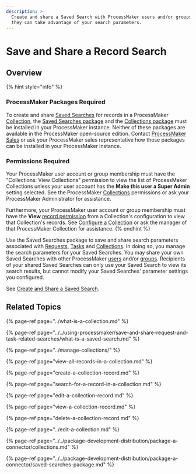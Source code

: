 ```yaml
---
description: >-
  Create and share a Saved Search with ProcessMaker users and/or groups so that
  they can take advantage of your search parameters.
---
```


# Save and Share a Record Search

## Overview

{% hint style="info" %}
### ProcessMaker Packages Required

To create and share [Saved Searches](../../using-processmaker/save-and-share-request-and-task-related-searches/what-is-a-saved-search.md) for records in a ProcessMaker [Collection](../what-is-a-collection.md), the [Saved Searches package](../../package-development-distribution/package-a-connector/saved-searches-package.md) and the [Collections package](../../package-development-distribution/package-a-connector/collections.md) must be installed in your ProcessMaker instance. Neither of these packages are available in the ProcessMaker open-source edition. Contact [ProcessMaker Sales](mailto:sales@processmaker.com) or ask your ProcessMaker sales representative how these packages can be installed in your ProcessMaker instance.

### Permissions Required

Your ProcessMaker user account or group membership must have the "Collections: View Collections" permission to view the list of ProcessMaker Collections unless your user account has the **Make this user a Super Admin** setting selected. See the ProcessMaker [Collections](../../processmaker-administration/permission-descriptions-for-users-and-groups.md#collections) permissions or ask your ProcessMaker Administrator for assistance.

Furthermore, your ProcessMaker user account or group membership must have the **View** [record permission](../manage-collections/configure-a-collection.md#configure-record-permissions-for-processmaker-users) from a Collection's configuration to view that Collection's records. See [Configure a Collection](../manage-collections/configure-a-collection.md#configure-a-processmaker-collection) or ask the manager of that ProcessMaker Collection for assistance.
{% endhint %}

Use the Saved Searches package to save and share search parameters associated with [Requests](../../using-processmaker/requests/what-is-a-request.md), [Tasks](../../using-processmaker/task-management/what-is-a-task.md) and [Collections](../what-is-a-collection.md). In doing so, you manage the search parameters for your Saved Searches. You may share your own Saved Searches with other ProcessMaker [users](../../processmaker-administration/add-users/what-is-a-user.md) and/or [groups](../../processmaker-administration/assign-groups-to-users/what-is-a-group.md). Recipients of your shared Saved Searches can only use your Saved Search to view its search results, but cannot modify your Saved Searches' parameter settings you configured.

See [Create and Share a Saved Search](../../using-processmaker/save-and-share-request-and-task-related-searches/view-saved-searches-that-are-shared-with-you/create-and-share-a-saved-search.md#create-and-share-a-saved-search).

## Related Topics

{% page-ref page="../what-is-a-collection.md" %}

{% page-ref page="../../using-processmaker/save-and-share-request-and-task-related-searches/what-is-a-saved-search.md" %}

{% page-ref page="../manage-collections/" %}

{% page-ref page="view-all-records-in-a-collection.md" %}

{% page-ref page="create-a-collection-record.md" %}

{% page-ref page="search-for-a-record-in-a-collection.md" %}

{% page-ref page="edit-a-collection-record.md" %}

{% page-ref page="view-a-collection-record.md" %}

{% page-ref page="delete-a-collection-record.md" %}

{% page-ref page="../edit-a-collection.md" %}

{% page-ref page="../../package-development-distribution/package-a-connector/collections.md" %}

{% page-ref page="../../package-development-distribution/package-a-connector/saved-searches-package.md" %}

